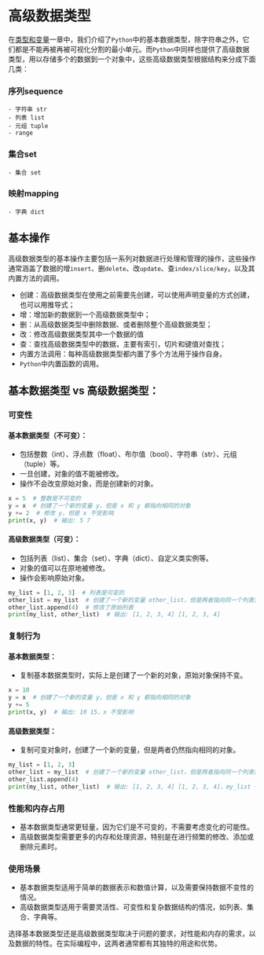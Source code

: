 # 高级数据类型

在[类型和变量](../03.类型和变量/类型和变量.md)一章中，我们介绍了`Python`中的基本数据类型，除字符串之外，它们都是不能再被再被可视化分割的最小单元。而`Python`中同样也提供了高级数据类型，用以存储多个的数据到一个对象中，这些高级数据类型根据结构来分成下面几类：

### 序列sequence
    - 字符串 str
    - 列表 list
    - 元组 tuple
    - range

### 集合set
    - 集合 set

### 映射mapping
    - 字典 dict


## 基本操作

高级数据类型的基本操作主要包括一系列对数据进行处理和管理的操作，这些操作通常涵盖了数据的增`insert`、删`delete`、改`update`、查`index/slice/key`，以及其内置方法的调用。

- 创建：高级数据类型在使用之前需要先创建，可以使用声明变量的方式创建，也可以用推导式；
- 增：增加新的数据到一个高级数据类型中；
- 删：从高级数据类型中删除数据、或者删除整个高级数据类型；
- 改：修改高级数据类型其中一个数据的值
- 查：查找高级数据类型中的数据，主要有索引，切片和键值对查找；
- 内置方法调用：每种高级数据类型都内置了多个方法用于操作自身。
- `Python`中内置函数的调用。

## 基本数据类型 vs 高级数据类型：

###  **可变性**

#### 基本数据类型（不可变）：
- 包括整数（int）、浮点数（float）、布尔值（bool）、字符串（str）、元组（tuple）等。
- 一旦创建，对象的值不能被修改。
- 操作不会改变原始对象，而是创建新的对象。

```python
x = 5  # 整数是不可变的
y = x  # 创建了一个新的变量 y，但是 x 和 y 都指向相同的对象
y += 2  # 修改 y，但是 x 不受影响
print(x, y)  # 输出: 5 7
```

#### 高级数据类型（可变）：
- 包括列表（list）、集合（set）、字典（dict）、自定义类实例等。
- 对象的值可以在原地被修改。
- 操作会影响原始对象。

```python
my_list = [1, 2, 3]  # 列表是可变的
other_list = my_list  # 创建了一个新的变量 other_list，但是两者指向同一个列表对象
other_list.append(4)  # 修改了原始列表
print(my_list, other_list)  # 输出: [1, 2, 3, 4] [1, 2, 3, 4]
```

### **复制行为**

#### 基本数据类型：
- 复制基本数据类型时，实际上是创建了一个新的对象，原始对象保持不变。

```python
x = 10
y = x  # 创建了一个新的变量 y，但是 x 和 y 都指向相同的对象
y += 5
print(x, y)  # 输出: 10 15，x 不受影响
```

#### 高级数据类型：
- 复制可变对象时，创建了一个新的变量，但是两者仍然指向相同的对象。

```python
my_list = [1, 2, 3]
other_list = my_list  # 创建了一个新的变量 other_list，但是两者指向同一个列表对象
other_list.append(4)
print(my_list, other_list)  # 输出: [1, 2, 3, 4] [1, 2, 3, 4]，my_list 也受到影响
```

### **性能和内存占用**

- 基本数据类型通常更轻量，因为它们是不可变的，不需要考虑变化的可能性。
- 高级数据类型需要更多的内存和处理资源，特别是在进行频繁的修改、添加或删除元素时。

### **使用场景**

- 基本数据类型适用于简单的数据表示和数值计算，以及需要保持数据不变性的情况。
- 高级数据类型适用于需要灵活性、可变性和复杂数据结构的情况，如列表、集合、字典等。

选择基本数据类型还是高级数据类型取决于问题的要求，对性能和内存的需求，以及数据的特性。在实际编程中，这两者通常都有其独特的用途和优势。